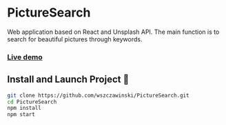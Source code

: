 # PictureSearch 

Web application based on React and Unsplash API. The main function is to search for beautiful pictures through keywords.

### <a href="https://wszczawinski.github.io/PictureSearch">Live demo</a>

## Install and Launch Project 🚀 
```bash
git clone https://github.com/wszczawinski/PictureSearch.git
cd PictureSearch
npm install
npm start
```
